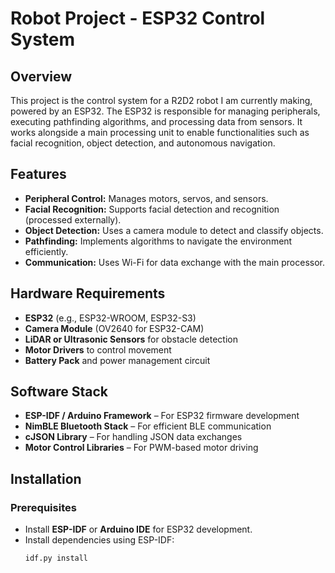 # Robot Project - ESP32 Control System  

## Overview  
This project is the control system for a R2D2 robot I am currently making, powered by an ESP32. The ESP32 is responsible for managing peripherals, executing pathfinding algorithms, and processing data from sensors. It works alongside a main processing unit to enable functionalities such as facial recognition, object detection, and autonomous navigation.

## Features  
- **Peripheral Control:** Manages motors, servos, and sensors.  
- **Facial Recognition:** Supports facial detection and recognition (processed externally).  
- **Object Detection:** Uses a camera module to detect and classify objects.  
- **Pathfinding:** Implements algorithms to navigate the environment efficiently.  
- **Communication:** Uses Wi-Fi for data exchange with the main processor.  

## Hardware Requirements  
- **ESP32** (e.g., ESP32-WROOM, ESP32-S3)  
- **Camera Module** (OV2640 for ESP32-CAM)  
- **LiDAR or Ultrasonic Sensors** for obstacle detection  
- **Motor Drivers** to control movement  
- **Battery Pack** and power management circuit  

## Software Stack  
- **ESP-IDF / Arduino Framework** – For ESP32 firmware development  
- **NimBLE Bluetooth Stack** – For efficient BLE communication  
- **cJSON Library** – For handling JSON data exchanges  
- **Motor Control Libraries** – For PWM-based motor driving  

## Installation  

### Prerequisites  
- Install **ESP-IDF** or **Arduino IDE** for ESP32 development.  
- Install dependencies using ESP-IDF:  
  ```bash
  idf.py install
